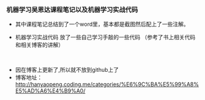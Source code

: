 ### 机器学习吴恩达课程笔记以及机器学习实战代码


* 其中课程笔记总结到了一个word里，基本都是截图然后配上了一些注解。
      
* 机器学习实战代码  放了一些自己学习手敲的一些代码
（参考了书上相关代码和相关博客的讲解）
<br>

* 因在博客上更新了,所以就不放到github上了
* 博客地址：http://hanyaopeng.coding.me/categories/%E6%9C%BA%E5%99%A8%E5%AD%A6%E4%B9%A0/
